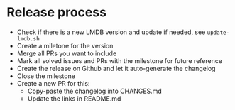 # Release process

- Check if there is a new LMDB version and update if needed, see `update-lmdb.sh`
- Create a miletone for the version
- Merge all PRs you want to include
- Mark all solved issues and PRs with the milestone for future reference
- Create the release on Github and let it auto-generate the changelog
- Close the milestone
- Create a new PR for this:
  - Copy-paste the changelog into CHANGES.md
  - Update the links in README.md

